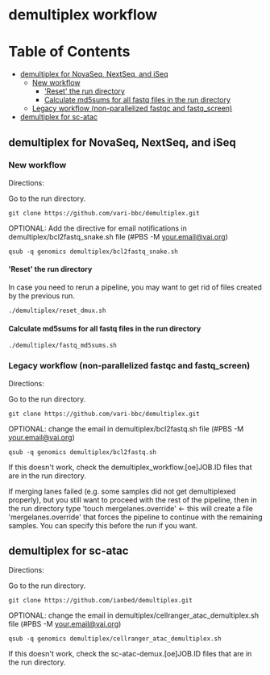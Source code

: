 # demultiplex workflow

Table of Contents
=================

   * [demultiplex for NovaSeq, NextSeq, and iSeq](#demultiplex-for-novaseq-nextseq-and-iseq)
      * [New workflow](#new-workflow)
         * ['Reset' the run directory](#reset-the-run-directory)
         * [Calculate md5sums for all fastq files in the run directory](#calculate-md5sums-for-all-fastq-files-in-the-run-directory)
      * [Legacy workflow (non-parallelized fastqc and fastq_screen)](#legacy-workflow-non-parallelized-fastqc-and-fastq_screen)
   * [demultiplex for sc-atac](#demultiplex-for-sc-atac)

## demultiplex for NovaSeq, NextSeq, and iSeq

### New workflow

Directions:

Go to the run directory.

```git clone https://github.com/vari-bbc/demultiplex.git```

OPTIONAL: Add the directive for email notifications in demultiplex/bcl2fastq_snake.sh file (#PBS -M your.email@vai.org)

```qsub -q genomics demultiplex/bcl2fastq_snake.sh```

#### 'Reset' the run directory

In case you need to rerun a pipeline, you may want to get rid of files created by the previous run.

```./demultiplex/reset_dmux.sh```

#### Calculate md5sums for all fastq files in the run directory

```./demultiplex/fastq_md5sums.sh```


### Legacy workflow (non-parallelized fastqc and fastq_screen)

Directions:

Go to the run directory.

```git clone https://github.com/vari-bbc/demultiplex.git```

OPTIONAL: change the email in demultiplex/bcl2fastq.sh file (#PBS -M your.email@vai.org)

```qsub -q genomics demultiplex/bcl2fastq.sh```

If this doesn't work, check the demultiplex_workflow.[oe]JOB.ID files that are in the run directory.

If merging lanes failed (e.g. some samples did not get demultiplexed properly), but you still want to proceed with the rest of the pipeline, then in the run directory type 'touch mergelanes.override' <- this will create a file 'mergelanes.override' that forces the pipeline to continue with the remaining samples. You can specify this before the run if you want.

## demultiplex for sc-atac

Directions:

Go to the run directory.

```git clone https://github.com/ianbed/demultiplex.git```

OPTIONAL: change the email in demultiplex/cellranger_atac_demultiplex.sh file (#PBS -M your.email@vai.org)

```qsub -q genomics demultiplex/cellranger_atac_demultiplex.sh```

If this doesn't work, check the sc-atac-demux.[oe]JOB.ID files that are in the run directory.
